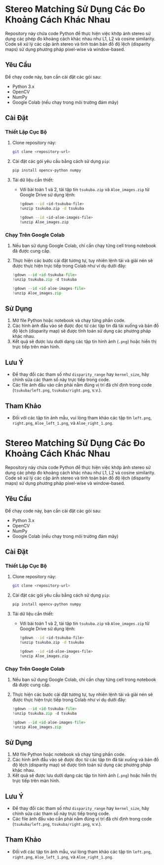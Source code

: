 # Stereo Matching Sử Dụng Các Đo Khoảng Cách Khác Nhau

Repository này chứa code Python để thực hiện việc khớp ảnh stereo sử dụng các phép đo khoảng cách khác nhau như L1, L2 và cosine similarity. Code sẽ xử lý các cặp ảnh stereo và tính toán bản đồ độ lệch (disparity maps) sử dụng phương pháp pixel-wise và window-based.

## Yêu Cầu

Để chạy code này, bạn cần cài đặt các gói sau:

- Python 3.x
- OpenCV
- NumPy
- Google Colab (nếu chạy trong môi trường đám mây)

## Cài Đặt

### Thiết Lập Cục Bộ

1. Clone repository này:
    ```bash
    git clone <repository-url>
    ```
   
2. Cài đặt các gói yêu cầu bằng cách sử dụng `pip`:
    ```bash
    pip install opencv-python numpy
    ```

3. Tải dữ liệu cần thiết:
    - Với bài toán 1 và 2, tải tập tin `tsukuba.zip` và `Aloe_images.zip` từ Google Drive sử dụng lệnh:
      ```bash
      !gdown --id <id-tsukuba-file>
      !unzip tsukuba.zip -d tsukuba

      !gdown --id <id-aloe-images-file>
      !unzip Aloe_images.zip
      ```
  
### Chạy Trên Google Colab

1. Nếu bạn sử dụng Google Colab, chỉ cần chạy từng cell trong notebook đã được cung cấp.

2. Thực hiện các bước cài đặt tương tự, tuy nhiên lệnh tải và giải nén sẽ được thực hiện trực tiếp trong Colab như ví dụ dưới đây:

    ```python
    !gdown --id <id-tsukuba-file>
    !unzip tsukuba.zip -d tsukuba

    !gdown --id <id-aloe-images-file>
    !unzip Aloe_images.zip
    ```

## Sử Dụng

1. Mở file Python hoặc notebook và chạy từng phần code.
2. Các hình ảnh đầu vào sẽ được đọc từ các tập tin đã tải xuống và bản đồ độ lệch (disparity map) sẽ được tính toán sử dụng các phương pháp khác nhau.
3. Kết quả sẽ được lưu dưới dạng các tập tin hình ảnh (`.png`) hoặc hiển thị trực tiếp trên màn hình.

## Lưu Ý

- Để thay đổi các tham số như `disparity_range` hay `kernel_size`, hãy chỉnh sửa các tham số này trực tiếp trong code.
- Các file ảnh đầu vào cần phải nằm đúng vị trí đã chỉ định trong code (`tsukuba/left.png`, `tsukuba/right.png`, v.v.).

## Tham Khảo

- Đối với các tập tin ảnh mẫu, vui lòng tham khảo các tập tin `left.png`, `right.png`, `Aloe_left_1.png`, và `Aloe_right_1.png`.

# Stereo Matching Sử Dụng Các Đo Khoảng Cách Khác Nhau

Repository này chứa code Python để thực hiện việc khớp ảnh stereo sử dụng các phép đo khoảng cách khác nhau như L1, L2 và cosine similarity. Code sẽ xử lý các cặp ảnh stereo và tính toán bản đồ độ lệch (disparity maps) sử dụng phương pháp pixel-wise và window-based.

## Yêu Cầu

Để chạy code này, bạn cần cài đặt các gói sau:

- Python 3.x
- OpenCV
- NumPy
- Google Colab (nếu chạy trong môi trường đám mây)

## Cài Đặt

### Thiết Lập Cục Bộ

1. Clone repository này:
    ```bash
    git clone <repository-url>
    ```
   
2. Cài đặt các gói yêu cầu bằng cách sử dụng `pip`:
    ```bash
    pip install opencv-python numpy
    ```

3. Tải dữ liệu cần thiết:
    - Với bài toán 1 và 2, tải tập tin `tsukuba.zip` và `Aloe_images.zip` từ Google Drive sử dụng lệnh:
      ```bash
      !gdown --id <id-tsukuba-file>
      !unzip tsukuba.zip -d tsukuba

      !gdown --id <id-aloe-images-file>
      !unzip Aloe_images.zip
      ```
  
### Chạy Trên Google Colab

1. Nếu bạn sử dụng Google Colab, chỉ cần chạy từng cell trong notebook đã được cung cấp.

2. Thực hiện các bước cài đặt tương tự, tuy nhiên lệnh tải và giải nén sẽ được thực hiện trực tiếp trong Colab như ví dụ dưới đây:

    ```python
    !gdown --id <id-tsukuba-file>
    !unzip tsukuba.zip -d tsukuba

    !gdown --id <id-aloe-images-file>
    !unzip Aloe_images.zip
    ```

## Sử Dụng

1. Mở file Python hoặc notebook và chạy từng phần code.
2. Các hình ảnh đầu vào sẽ được đọc từ các tập tin đã tải xuống và bản đồ độ lệch (disparity map) sẽ được tính toán sử dụng các phương pháp khác nhau.
3. Kết quả sẽ được lưu dưới dạng các tập tin hình ảnh (`.png`) hoặc hiển thị trực tiếp trên màn hình.

## Lưu Ý

- Để thay đổi các tham số như `disparity_range` hay `kernel_size`, hãy chỉnh sửa các tham số này trực tiếp trong code.
- Các file ảnh đầu vào cần phải nằm đúng vị trí đã chỉ định trong code (`tsukuba/left.png`, `tsukuba/right.png`, v.v.).

## Tham Khảo

- Đối với các tập tin ảnh mẫu, vui lòng tham khảo các tập tin `left.png`, `right.png`, `Aloe_left_1.png`, và `Aloe_right_1.png`.

